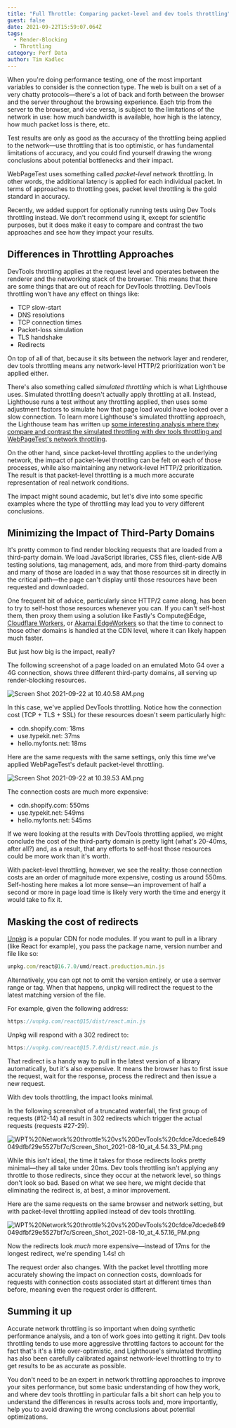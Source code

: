 ```yaml
---
title: "Full Throttle: Comparing packet-level and dev tools throttling"
guest: false
date: 2021-09-22T15:59:07.064Z
tags:
  - Render-Blocking
  - Throttling
category: Perf Data
author: Tim Kadlec
---
```

When you're doing performance testing, one of the most important variables to consider is the connection type. The web is built on a set of a very chatty protocols—there's a lot of back and forth between the browser and the server throughout the browsing experience. Each trip from the server to the browser, and vice versa, is subject to the limitations of the network in use: how much bandwidth is available, how high is the latency, how much packet loss is there, etc.

Test results are only as good as the accuracy of the throttling being applied to the network—use throttling that is too optimistic, or has fundamental limitations of accuracy, and you could find yourself drawing the wrong conclusions about potential bottlenecks and their impact.

WebPageTest uses something called *packet-level* network throttling. In other words, the additional latency is applied for each individual packet. In terms of approaches to throttling goes, packet level throttling is the gold standard in accuracy.

Recently, we added support for optionally running tests using Dev Tools throttling instead. We don't recommend using it, except for scientific purposes, but it does make it easy to compare and contrast the two approaches and see how they impact your results.

## Differences in Throttling Approaches

DevTools throttling applies at the request level and operates between the renderer and the networking stack of the browser. This means that there are some things that are out of reach for DevTools throttling. DevTools throttling won't have any effect on things like:

- TCP slow-start
- DNS resolutions
- TCP connection times
- Packet-loss simulation
- TLS handshake
- Redirects

On top of all of that, because it sits between the network layer and renderer, dev tools throttling means any network-level HTTP/2 prioritization won't be applied either.

There's also something called *simulated throttling* which is what Lighthouse uses. Simulated throttling doesn't actually apply throttling at all. Instead, Lighthouse runs a test without any throttling applied, then uses some adjustment factors to simulate how that page load would have looked over a slow connection. To learn more Lighthouse's simulated throttling approach, the Lighthouse team has written up [some interesting analysis where they compare and contrast the simulated throttling with dev tools throttling and WebPageTest's network throttling](https://docs.google.com/document/d/1BqtL-nG53rxWOI5RO0pItSRPowZVnYJ_gBEQCJ5EeUE/edit).

On the other hand, since packet-level throttling applies to the underlying network, the impact of packet-level throttling can be felt on each of those processes, while also maintaining any network-level HTTP/2 prioritization. The result is that packet-level throttling is a much more accurate representation of real network conditions.

The impact might sound academic, but let's dive into some specific examples where the type of throttling may lead you to very different conclusions.

## Minimizing the Impact of Third-Party Domains

It's pretty common to find render blocking requests that are loaded from a third-party domain. We load JavaScript libraries, CSS files, client-side A/B testing solutions, tag management, ads, and more from third-party domains and many of those are loaded in a way that those resources sit in directly in the critical path—the page can't display until those resources have been requested and downloaded.

One frequent bit of advice, particularly since HTTP/2 came along, has been to try to self-host those resources whenever you can. If you can't self-host them, then proxy them using a solution like Fastly's Compute@Edge, [Cloudflare Workers](https://workers.cloudflare.com/), or [Akamai EdgeWorkers](https://developer.akamai.com/akamai-edgeworkers-overview) so that the time to connect to those other domains is handled at the CDN level, where it can likely happen much faster.

But just how big is the impact, really?

The following screenshot of a page loaded on an emulated Moto G4 over a 4G connection, shows three different third-party domains, all serving up render-blocking resources.

![Screen Shot 2021-09-22 at 10.40.58 AM.png](WPT%20Network%20throttle%20vs%20DevTools%20cfdce7dcede849049dfbf29e5527bf7c/Screen_Shot_2021-09-22_at_10.40.58_AM.png)

In this case, we've applied DevTools throttling. Notice how the connection cost (TCP + TLS + SSL) for these resources doesn't seem particularly high:

- cdn.shopify.com: 18ms
- use.typekit.net: 37ms
- hello.myfonts.net: 18ms

Here are the same requests with the same settings, only this time we've applied WebPageTest's default packet-level throttling.

![Screen Shot 2021-09-22 at 10.39.53 AM.png](WPT%20Network%20throttle%20vs%20DevTools%20cfdce7dcede849049dfbf29e5527bf7c/Screen_Shot_2021-09-22_at_10.39.53_AM.png)

The connection costs are much more expensive:

- cdn.shopify.com: 550ms
- use.typekit.net: 549ms
- hello.myfonts.net: 545ms

If we were looking at the results with DevTools throttling applied, we might conclude the cost of the third-party domain is pretty light (what's 20-40ms, after all?) and, as a result, that any efforts to self-host those resources could be more work than it's worth.

With packet-level throttling, however, we see the reality: those connection costs are an order of magnitude more expensive, costing us around 550ms. Self-hosting here makes a lot more sense—an improvement of half a second or more in page load time is likely very worth the time and energy it would take to fix it.

## Masking the cost of redirects

[Unpkg](https://unpkg.com/) is a popular CDN for node modules. If you want to pull in a library (like React for example), you pass the package name, version number and file like so:

```jsx
unpkg.com/react@16.7.0/umd/react.production.min.js
```

Alternatively, you can opt not to omit the version entirely, or use a semver range or tag. When that happens, unpkg will redirect the request to the latest matching version of the file.

For example, given the following address:

```jsx
https://unpkg.com/react@15/dist/react.min.js
```

Unpkg will respond with a 302 redirect to:

```jsx
https://unpkg.com/react@15.7.0/dist/react.min.js
```

That redirect is a handy way to pull in the latest version of a library automatically, but it's also expensive. It means the browser has to first issue the request, wait for the response, process the redirect and then issue a new request.

With dev tools throttling, the impact looks minimal.

In the following screenshot of a truncated waterfall, the first group of requests (#12-14) all result in 302 redirects which trigger the actual requests (requests #27-29).

![WPT%20Network%20throttle%20vs%20DevTools%20cfdce7dcede849049dfbf29e5527bf7c/Screen_Shot_2021-08-10_at_4.54.33_PM.png](WPT%20Network%20throttle%20vs%20DevTools%20cfdce7dcede849049dfbf29e5527bf7c/Screen_Shot_2021-08-10_at_4.54.33_PM.png)

While this isn't ideal, the time it takes for those redirects looks pretty minimal—they all take under 20ms. Dev tools throttling isn't applying any throttle to those redirects, since they occur at the network level, so things don't look so bad. Based on what we see here, we might decide that eliminating the redirect is, at best, a minor improvement.

Here are the same requests on the same browser and network setting, but with packet-level throttling applied instead of dev tools throttling.

![WPT%20Network%20throttle%20vs%20DevTools%20cfdce7dcede849049dfbf29e5527bf7c/Screen_Shot_2021-08-10_at_4.57.16_PM.png](WPT%20Network%20throttle%20vs%20DevTools%20cfdce7dcede849049dfbf29e5527bf7c/Screen_Shot_2021-08-10_at_4.57.16_PM.png)

Now the redirects look *much* more expensive—instead of 17ms for the longest redirect, we're spending 1.4s! ch

The request order also changes. With the packet level throttling more accurately showing the impact on connection costs, downloads for requests with connection costs associated start at different times than before, meaning even the request order is different.

## Summing it up

Accurate network throttling is so important when doing synthetic performance analysis, and a ton of work goes into getting it right. Dev tools throttling tends to use more aggressive throttling factors to account for the fact that's it's a little over-optimistic, and Lighthouse's simulated throttling has also been carefully calibrated against network-level throttling to try to get results to be as accurate as possible.

You don't need to be an expert in network throttling approaches to improve your sites performance, but some basic understanding of how they work, and where dev tools throttling in particular falls a bit short can help you to understand the differences in results across tools and, more importantly, help you to avoid drawing the wrong conclusions about potential optimizations.